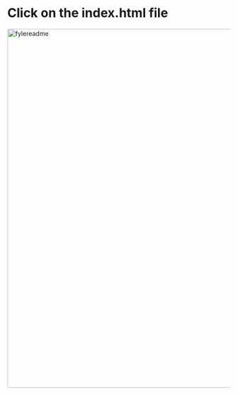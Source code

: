 # Click on the index.html file

<img width="811" alt="fylereadme" src="https://github.com/Amar3x3/fyleInternTask/assets/119662755/09ab3d26-d6fc-4191-9531-7ecb92d6829c">
